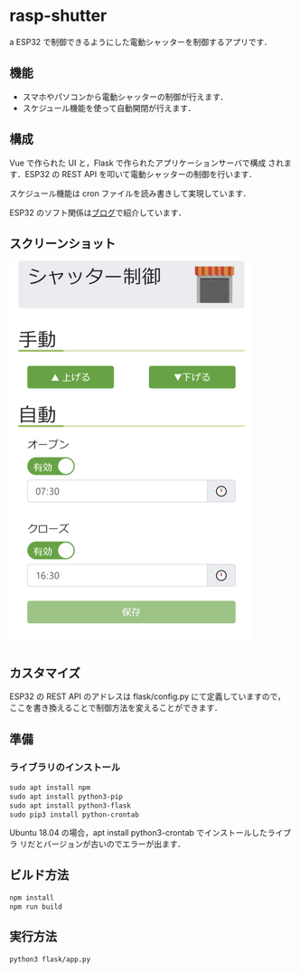 # rasp-shutter
a
ESP32 で制御できるようにした電動シャッターを制御するアプリです．

## 機能

- スマホやパソコンから電動シャッターの制御が行えます．
- スケジュール機能を使って自動開閉が行えます．

## 構成

Vue で作られた UI と，Flask で作られたアプリケーションサーバで構成
されます．ESP32 の REST API を叩いて電動シャッターの制御を行います．

スケジュール機能は cron ファイルを読み書きして実現しています．

ESP32 のソフト関係は[ブログ](https://rabbit-note.com/2019/03/17/shutter-automation/)で紹介しています．

## スクリーンショット

<img src="screenshot.png" width="432">

## カスタマイズ

ESP32 の REST API のアドレスは flask/config.py にて定義していますので，
ここを書き換えることで制御方法を変えることができます．

## 準備

### ライブラリのインストール

```bash:bash
sudo apt install npm
sudo apt install python3-pip
sudo apt install python3-flask
sudo pip3 install python-crontab
```

Ubuntu 18.04 の場合，apt install python3-crontab でインストールしたライブラ
リだとバージョンが古いのでエラーが出ます．

## ビルド方法

```bash:bash
npm install
npm run build
```

## 実行方法

```bash:bash
python3 flask/app.py
```
